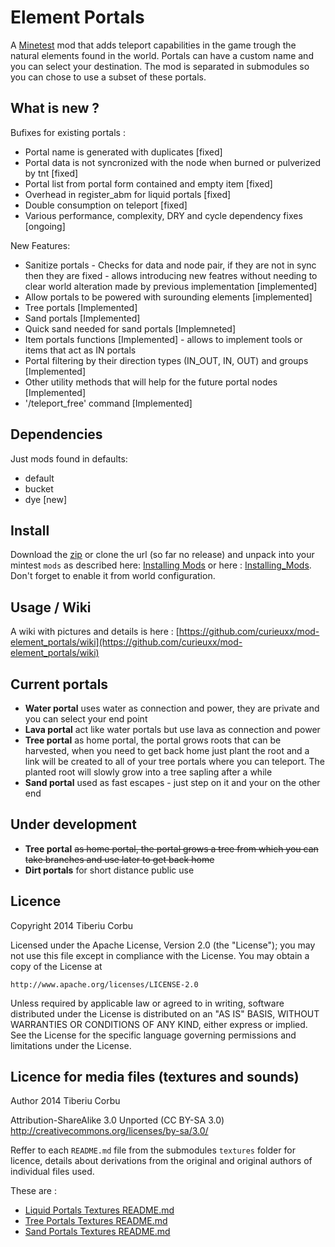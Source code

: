 Element Portals
===============

A [Minetest](http://minetest.net/) mod that adds teleport capabilities in the game trough the natural elements found in the world. Portals can have a custom name and you can select your destination. The mod is separated in submodules so you can chose to use a subset of these portals.

What is new ?
-------------

Bufixes for existing portals : 

 - Portal name is generated with duplicates [fixed]
 - Portal data is not syncronized with the node when burned or pulverized by tnt [fixed]
 - Portal list from portal form contained and empty item [fixed]
 - Overhead in register_abm for liquid portals [fixed]
 - Double consumption on teleport [fixed]
 - Various performance, complexity, DRY and cycle dependency fixes [ongoing]

New Features:

 - Sanitize portals - Checks for data and node pair, if they are not in sync then they are fixed - allows introducing new featres without needing to clear world alteration made by previous implementation [implemented]
 - Allow portals to be powered with surounding elements [implemented]
 - Tree portals [Implemented]
 - Sand portals [Implemented]
 - Quick sand needed for sand portals [Implemneted] 
 - Item portals functions [Implemented] - allows to implement tools or items that act as IN portals
 - Portal filtering by their direction types (IN_OUT, IN, OUT) and groups [Implemented]
 - Other utility methods that will help for the future portal nodes [Implemented]
 - '/teleport_free' command [Implemented]


 
Dependencies
------------
Just mods found in defaults:

 - default
 - bucket
 - dye [new]


Install
-------
Download the [zip](https://github.com/curieuxx/mod-element_portals/archive/master.zip) or clone the url (so far no release)  and unpack into your mintest `mods` as described here: [Installing Mods](http://wiki.minetest.com/wiki/Installing_Mods) or here : [Installing_Mods](http://dev.minetest.net/Installing_Mods). Don't forget to enable it from world configuration.

Usage / Wiki
------------

A wiki with pictures and details is here :  [https://github.com/curieuxx/mod-element_portals/wiki](https://github.com/curieuxx/mod-element_portals/wiki)


Current portals
---------------

 * __Water portal__ uses water as connection and power, they are private and you can select your end point
 * __Lava portal__ act like water portals but use lava as connection and power
 * __Tree portal__ as home portal, the portal grows roots that can be harvested, when you need to get back home just plant the root and a link will be created to all of your tree portals where you can teleport. The planted root will slowly grow into a tree sapling after a while
 * __Sand portal__ used as fast escapes - just step on it and your on the other end

Under development
-------------------------


 * __Tree portal__ <strike> as home portal, the portal grows a tree from which you can take branches and use later to get back home</strike>
 * __Dirt portals__ for short distance public use


Licence
-------

Copyright 2014 Tiberiu Corbu

Licensed under the Apache License, Version 2.0 (the "License");
you may not use this file except in compliance with the License.
You may obtain a copy of the License at

    http://www.apache.org/licenses/LICENSE-2.0

Unless required by applicable law or agreed to in writing, software
distributed under the License is distributed on an "AS IS" BASIS,
WITHOUT WARRANTIES OR CONDITIONS OF ANY KIND, either express or implied.
See the License for the specific language governing permissions and
limitations under the License.

Licence for media files (textures and sounds)
----------------------------------------------

Author 2014 Tiberiu Corbu

Attribution-ShareAlike 3.0 Unported (CC BY-SA 3.0)
http://creativecommons.org/licenses/by-sa/3.0/
 
Reffer to each `README.md` file from the submodules `textures` folder for licence, details about derivations from the original and original authors of individual files used.

These are :

 * [Liquid Portals Textures README.md](./liquid_portals/textures/README.md)
 * [Tree Portals Textures README.md](./tree_portals/textures/README.md)
 * [Sand Portals Textures README.md](./sand_portals/textures/README.md)


